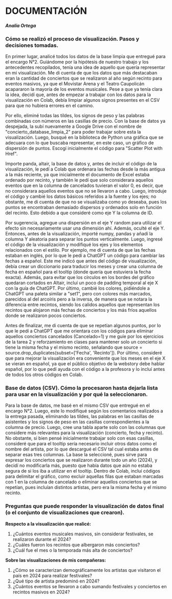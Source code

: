 # **DOCUMENTACIÓN**
#### *Analía Ortega*

### Cómo se realizó el proceso de visualización. Pasos y decisiones tomadas.

En primer lugar, analicé todos los datos de la base limpia que entregué para el encargo N°2. Guiándome por la hipótesis de nuestro trabajo y los antecedentes recopilados, tenía una idea de aquello que quería representar en mi visualización. Me di cuenta de que los datos que más destacaban eran la cantidad de conciertos que se realizaron al año según recinto para eventos masivos, ya que el Movistar Arena y el Teatro Caupolicán acapararon la mayoría de los eventos musicales. Pese a que ya tenía clara la idea, decidí que, antes de empezar a trabajar con los datos para la visualización en Colab, debía limpiar algunos signos presentes en el CSV para que no hubiera errores en el camino. 

Por ello, eliminé todas las tildes, los signos de peso y las palabras combinadas con números en las casillas de precio. Con la base de datos ya despejada, la subí nuevamente a Google Drive con el nombre de "concierto_database_limpia_2" para poder trabajar sobre esta la visualización. Luego, busqué en la biblioteca de Python una gráfica que se adecuara con lo que buscaba representar, en este caso, un gráfico de dispersión de puntos. Escogí inicialmente el código para "Scatter Plot with Href". 

Importe panda, altair, la base de datos y, antes de incluir el código de la visualización, le pedí a Colab que ordenara las fechas desde la más antigua a la más reciente, ya que inicialmente el documento de Excel estaba ordenado por recinto, y también le pedí que solo considerara aquellos eventos que en la columna de cancelados tuvieran el valor 0, es decir, que no considerara aquellos eventos que no se llevaron a cabo. Luego, introduje el código y cambié los datos básicos referidos a la fuente y los ejes; no obstante, me di cuenta de que no se visualizaba como yo deseaba, pues los puntos se encontraban demasiado dispersos y ordenados solo en función del recinto. Esto debido a que consideré como eje Y la columna de ID. 

Por sugerencia, agregue una dispersión en el eje Y random para utilizar el efecto sin necesariamente usar una dimensión ahí. Además, oculté el eje Y. Entonces, antes de la visualización, importé numpy, pandas y añadí la columna Y aleatoria para separar los puntos verticalmente. Luego, ingresé el código de la visualización y modifiqué los ejes y los elementos relacionados con el estilo. Por ejemplo, me di cuenta de que las fechas estaban en inglés, por lo que le pedí a ChatGPT un código para cambiar las fechas a español. Este me indicó que antes del código de visualización, debía crear un diccionario para traducir los meses y crear una columna de fecha en español para el tooltip (donde quería que estuviera la fecha exacta). Además, para evitar que los círculos en los bordes del gráfico quedaran cortados en Altair, incluí un poco de padding temporal al eje X con la guía de ChatGPT. Por último, cambié los colores, pidiéndole a ChatGPT una paleta similar a "set1", pero con colores más marcados, parecidos al del arcoíris pero a la inversa, de manera que se notara la diferencia entre recintos, siendo los calidos aquellos que representan los recintos que alojaron más fechas de conciertos y los más fríos aquellos donde se realizaron pocos conciertos.

Antes de finalizar, me di cuenta de que se repetían algunos puntos, por lo que le pedí a ChatGPT que me orientara con los códigos para eliminar aquellos conciertos cancelados (Cancelado=1) y me guíe por los ejercicios de la tarea 2 y reforzamiento en clases para mantener solo un concierto si tiene la misma fecha y el mismo recinto, señalando que source = source.drop_duplicates(subset=['Fecha', 'Recinto']). Por último, consideré que para mejorar la visualización era conveniente que los meses en el eje X se vieran en español, ya que el público objetivo de la webstory debe hablar español, por lo que pedí ayuda con el código a la profesora y lo incluí antes de todos los otros códigos en Colab. 


### Base de datos (CSV). Cómo la procesaron hasta dejarla lista para usar en la visualización y por qué la seleccionaron.

Para la base de datos, me basé en el mismo CSV que entregué en el encargo N°2. Luego, este lo modifiqué según los comentarios realizados a la entrega pasada, eliminando las tildes, las palabras en las casillas de asistentes y los signos de peso en las casillas correspondientes a la columna de precio. Luego, cree una tabla aparte solo con las columnas que considere más relevantes para la visualización (concierto, fecha y recinto). No obstante, si bien pensé inicialmente trabajar solo con esas casillas, consideré que para el tooltip sería necesario incluir otros datos como el nombre del artista, por lo que descargué el CSV tal cual estaba antes de separar esas tres columnas. La base la seleccioné, pues sirve para expresar los conciertos que se realizaron durante todo un año (2024), y decidí no modificarla más, puesto que había datos que aún no estaba segura de si los iba a utilizar en el tooltip. Dentro de Colab, incluí códigos para delimitar el gráfico, como excluir aquellas filas que estaban marcadas con 1 en la columna de cancelado o eliminar aquellos conciertos que se repetían, pues incluían distintos artistas, pero era la misma fecha y el mismo recinto.


### Preguntas que puede responder la visualización de datos final (o el conjunto de visualizaciones que crearon).

**Respecto a la visualización que realicé:**

1. ¿Cuántos eventos musicales masivos, sin considerar festivales, se realizaron durante el 2024?
2. ¿Cuáles fueron los recintos que albergaron más conciertos?
3. ¿Cuál fue el mes o la temporada más alta de conciertos?

**Sobre las visualizaciones de mis compañeras:**

1. ¿Cómo se caracterizan demográficamente los artistas que visitaron el país en 2024 para realizar festivales?
2. ¿Qué tipo de artista predominó en 2024?
3. ¿Cuántos eventos se llevaron a cabo sumando festivales y conciertos en recintos masivos en 2024?